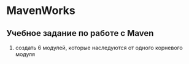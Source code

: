 # MavenWorks

## Учебное задание по работе с Maven

1. создать 6 модулей, которые наследуются от одного корневого модуля